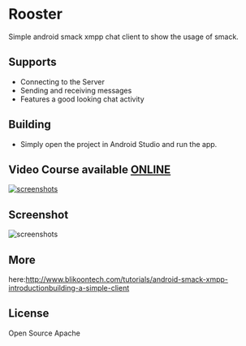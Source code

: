 # Rooster
Simple android smack xmpp chat client to show the usage of smack.

## Supports

* Connecting to the Server
* Sending and receiving messages
* Features a good looking chat activity

## Building

* Simply open the project in Android Studio and run the app.

## Video Course available [ONLINE]
 [![screenshots](http://www.blikoontech.com/wp-content/uploads/2018/03/course_promo.png)](https://blikoon.teachable.com/p/android-xmpp-chat-app-video-tutorial)

## Screenshot
![screenshots](http://www.blikoontech.com/wp-content/uploads/2016/04/rooster_full_chat_processed.png)

## More
here:http://www.blikoontech.com/tutorials/android-smack-xmpp-introductionbuilding-a-simple-client

## License
Open Source Apache


[ONLINE]: https://blikoon.teachable.com/p/android-xmpp-chat-app-video-tutorial
